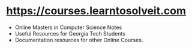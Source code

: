 # https://courses.learntosolveit.com

* Online Masters in Computer Science Notes
* Useful Resources for Georgia Tech Students
* Documentation resources for other Online Courses.
